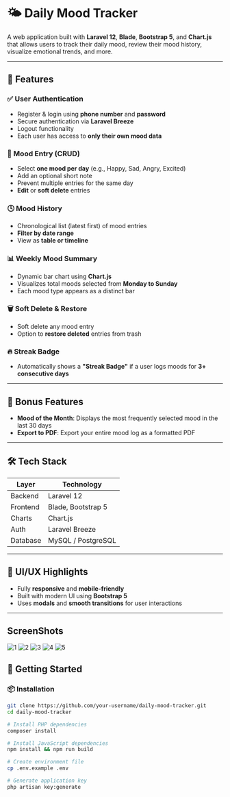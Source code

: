 # 🌤️ Daily Mood Tracker

A web application built with **Laravel 12**, **Blade**, **Bootstrap 5**, and **Chart.js** that allows users to track their daily mood, review their mood history, visualize emotional trends, and more.

---

## 🧩 Features

### ✅ User Authentication
- Register & login using **phone number** and **password**
- Secure authentication via **Laravel Breeze**
- Logout functionality
- Each user has access to **only their own mood data**

### 📅 Mood Entry (CRUD)
- Select **one mood per day** (e.g., Happy, Sad, Angry, Excited)
- Add an optional short note
- Prevent multiple entries for the same day
- **Edit** or **soft delete** entries

### 🕓 Mood History
- Chronological list (latest first) of mood entries
- **Filter by date range**
- View as **table or timeline**

### 📊 Weekly Mood Summary
- Dynamic bar chart using **Chart.js**
- Visualizes total moods selected from **Monday to Sunday**
- Each mood type appears as a distinct bar

### 🗑️ Soft Delete & Restore
- Soft delete any mood entry
- Option to **restore deleted** entries from trash

### 🔥 Streak Badge
- Automatically shows a **"Streak Badge"** if a user logs moods for **3+ consecutive days**

---

## 🌟 Bonus Features

- **Mood of the Month**: Displays the most frequently selected mood in the last 30 days
- **Export to PDF**: Export your entire mood log as a formatted PDF

---

## 🛠️ Tech Stack

| Layer       | Technology        |
|-------------|-------------------|
| Backend     | Laravel 12        |
| Frontend    | Blade, Bootstrap 5|
| Charts      | Chart.js          |
| Auth        | Laravel Breeze    |
| Database    | MySQL / PostgreSQL|

---

## 📲 UI/UX Highlights

- Fully **responsive** and **mobile-friendly**
- Built with modern UI using **Bootstrap 5**
- Uses **modals** and **smooth transitions** for user interactions

---

## ScreenShots

![1](https://github.com/user-attachments/assets/7c45bb5b-98ab-4f05-a508-a22f85862c41)
![2](https://github.com/user-attachments/assets/16ef8813-0c32-45b2-aea2-6f8523af3d60)
![3](https://github.com/user-attachments/assets/b7d66170-fe66-4e30-ac8a-26bb569070d0)
![4](https://github.com/user-attachments/assets/5acd41e6-e14c-4027-b080-13a79debfdac)
![5](https://github.com/user-attachments/assets/59ce40dc-49ff-453c-818f-5637c48d593a)


## 🚀 Getting Started

### 📦 Installation

```bash
git clone https://github.com/your-username/daily-mood-tracker.git
cd daily-mood-tracker

# Install PHP dependencies
composer install

# Install JavaScript dependencies
npm install && npm run build

# Create environment file
cp .env.example .env

# Generate application key
php artisan key:generate
